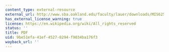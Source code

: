 ```yaml
---
content_type: external-resource
external_url: http://www.sba.oakland.edu/faculty/lauer/downloads/MIS625/Readings/Business%20value%20of%20IT%20investments.pdf
has_external_license_warning: true
license: https://en.wikipedia.org/wiki/All_rights_reserved
status: ''
title: PDF
uid: 9be51efa-41ef-4527-8294-f9034ba176f3
wayback_url: ''
---
```

